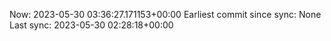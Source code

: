 Now: 2023-05-30 03:36:27.171153+00:00 Earliest commit since sync: None Last sync: 2023-05-30 02:28:18+00:00
